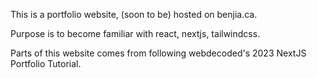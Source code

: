 This is a portfolio website, (soon to be) hosted on benjia.ca.

Purpose is to become familiar with react, nextjs, tailwindcss.



Parts of this website comes from following webdecoded's 2023 NextJS Portfolio Tutorial.
